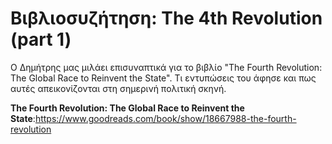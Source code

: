 # Βιβλιοσυζήτηση: The 4th Revolution (part 1)

Ο Δημήτρης μας μιλάει επισυναπτικά για το βιβλίο "The Fourth Revolution: The Global Race to Reinvent the State". Τι εντυπώσεις του άφησε και πως αυτές απεικονίζονται στη σημερινή πολιτική σκηνή.

**The Fourth Revolution: The Global Race to Reinvent the State**:<https://www.goodreads.com/book/show/18667988-the-fourth-revolution>

